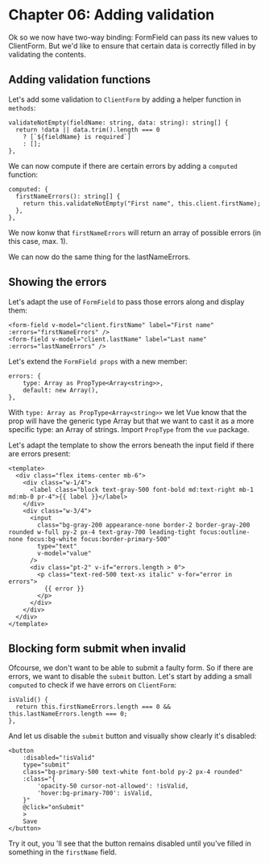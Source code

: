 # Chapter 06: Adding validation

Ok so we now have two-way binding: FormField can pass its new values to ClientForm.
But we'd like to ensure that certain data is correctly filled in by validating the contents.

## Adding validation functions

Let's add some validation to `ClientForm` by adding a helper function in `methods`:

```
validateNotEmpty(fieldName: string, data: string): string[] {
  return !data || data.trim().length === 0
    ? [`${fieldName} is required`]
    : [];
},
```

We can now compute if there are certain errors by adding a `computed` function:

```
computed: {
  firstNameErrors(): string[] {
    return this.validateNotEmpty("First name", this.client.firstName);
  },
},
```

We now konw that `firstNameErrors` will return an array of possible errors (in this case, max. 1).

We can now do the same thing for the lastNameErrors.

## Showing the errors

Let's adapt the use of `FormField` to pass those errors along and display them:

```
<form-field v-model="client.firstName" label="First name" :errors="firstNameErrors" />
<form-field v-model="client.lastName" label="Last name" :errors="lastNameErrors" />
```

Let's extend the `FormField props` with a new member:

```
errors: {
	type: Array as PropType<Array<string>>,
	default: new Array(),
},
```

With `type: Array as PropType<Array<string>>` we let Vue know that the prop will have the generic type Array but that we want to cast it as a more specific type: an Array of strings.
Import `PropType` from the `vue` package.

Let's adapt the template to show the errors beneath the input field if there are errors present:

```
<template>
  <div class="flex items-center mb-6">
    <div class="w-1/4">
      <label class="block text-gray-500 font-bold md:text-right mb-1 md:mb-0 pr-4">{{ label }}</label>
    </div>
    <div class="w-3/4">
      <input
        class="bg-gray-200 appearance-none border-2 border-gray-200 rounded w-full py-2 px-4 text-gray-700 leading-tight focus:outline-none focus:bg-white focus:border-primary-500"
        type="text"
        v-model="value"
      />
      <div class="pt-2" v-if="errors.length > 0">
        <p class="text-red-500 text-xs italic" v-for="error in errors">
          {{ error }}
        </p>
      </div>
    </div>
  </div>
</template>
```

## Blocking form submit when invalid

Ofcourse, we don't want to be able to submit a faulty form.
So if there are errors, we want to disable the `submit` button.
Let's start by adding a small `computed` to check if we have errors on `ClientForm`:

```
isValid() {
  return this.firstNameErrors.length === 0 && this.lastNameErrors.length === 0;
},
```

And let us disable the `submit` button and visually show clearly it's disabled:

```
<button
	:disabled="!isValid"
	type="submit"
	class="bg-primary-500 text-white font-bold py-2 px-4 rounded"
	:class="{
		'opacity-50 cursor-not-allowed': !isValid,
		'hover:bg-primary-700': isValid,
	}"
	@click="onSubmit"
	>
	Save
</button>
```

Try it out, you 'll see that the button remains disabled until you've filled in something in the `firstName` field.
